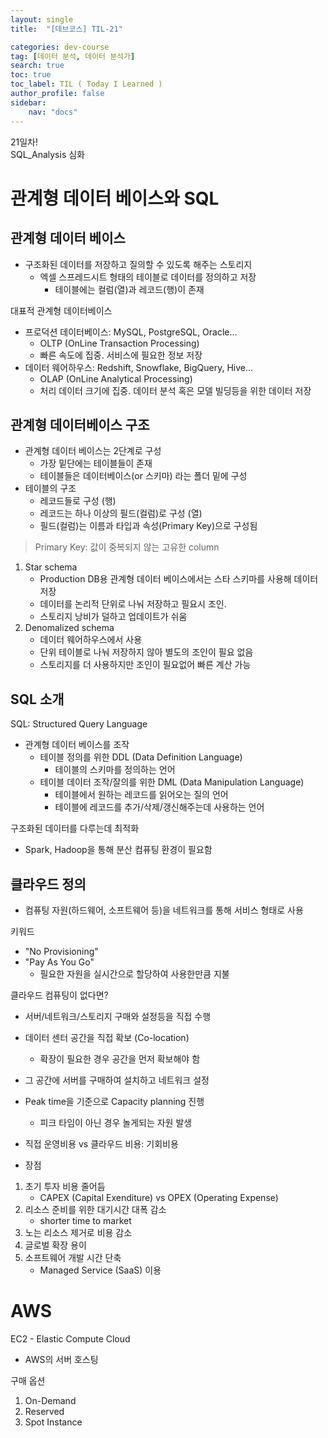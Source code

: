 ```yaml
---
layout: single
title:  "[데브코스] TIL-21"

categories: dev-course
tag: [데이터 분석, 데이터 분석가]
search: true
toc: true
toc_label: TIL ( Today I Learned )
author_profile: false
sidebar:
    nav: "docs"
---
```

21일차!  
SQL_Analysis 심화

# 관계형 데이터 베이스와 SQL
## 관계형 데이터 베이스

- 구조화된 데이터를 저장하고 질의할 수 있도록 해주는 스토리지
    - 엑셀 스프레드시트 형태의 테이블로 데이터를 정의하고 저장
        - 테이블에는 컬럼(열)과 레코드(행)이 존재
    
대표적 관계형 데이터베이스
- 프로덕션 데이터베이스: MySQL, PostgreSQL, Oracle...
    - OLTP (OnLine Transaction Processing)
    - 빠른 속도에 집중. 서비스에 필요한 정보 저장
- 데이터 웨어하우스: Redshift, Snowflake, BigQuery, Hive...
    - OLAP (OnLine Analytical Processing)
    - 처리 데이터 크기에 집중. 데이터 분석 혹은 모델 빌딩등을 위한 데이터 저장

## 관계형 데이터베이스 구조
- 관계형 데이터 베이스는 2단계로 구성
    - 가장 밑단에는 테이블들이 존재
    - 테이블들은 데이터베이스(or 스키마) 라는 폴더 밑에 구성
- 테이블의 구조
    - 레코드들로 구성 (행)
    - 레코드는 하나 이상의 필드(컬럼)로 구성 (열)
    - 필드(컬럼)는 이름과 타입과 속성(Primary Key)으로 구성됨
> Primary Key: 값이 중복되지 않는 고유한 column

1. Star schema
    - Production DB용 관계형 데이터 베이스에서는 스타 스키마를 사용해 데이터 저장
    - 데이터를 논리적 단위로 나눠 저장하고 필요시 조인.
    - 스토리지 낭비가 덜하고 업데이트가 쉬움
2. Denomalized schema
    - 데이터 웨어하우스에서 사용
    - 단위 테이블로 나눠 저장하지 않아 별도의 조인이 필요 없음
    - 스토리지를 더 사용하지만 조인이 필요없어 빠른 계산 가능

## SQL 소개
SQL: Structured Query Language
- 관계형 데이터 베이스를 조작
    - 테이블 정의를 위한 DDL (Data Definition Language)
        - 테이블의 스키마를 정의하는 언어
    - 테이블 데이터 조작/잘의를 위한 DML (Data Manipulation Language)
        - 테이블에서 원하는 레코드를 읽어오는 질의 언어
        - 테이블에 레코드를 추가/삭제/갱신해주는데 사용하는 언어

구조화된 데이터를 다루는데 최적화
- Spark, Hadoop을 통해 분산 컴퓨팅 환경이 필요함

## 클라우드 정의
- 컴퓨팅 자원(하드웨어, 소프트웨어 등)을 네트워크를 통해 서비스 형태로 사용

키워드
- "No Provisioning"
- "Pay As You Go"
    - 필요한 자원을 실시간으로 할당하여 사용한만큼 지불

클라우드 컴퓨팅이 없다면?
- 서버/네트워크/스토리지 구매와 설정등을 직접 수행
- 데이터 센터 공간을 직접 확보 (Co-location)
    - 확장이 필요한 경우 공간을 먼저 확보해야 함
- 그 공간에 서버를 구매하여 설치하고 네트워크 설정
- Peak time을 기준으로 Capacity planning 진행
    - 피크 타임이 아닌 경우 놀게되는 자원 발생
- 직접 운영비용 vs 클라우드 비용: 기회비용

- 장점
1. 초기 투자 비용 줄어듬
    - CAPEX (Capital Exenditure) vs OPEX (Operating Expense)
2. 리소스 준비를 위한 대기시간 대폭 감소
    - shorter time to market
3. 노는 리소스 제거로 비용 감소
4. 글로벌 확장 용이
5. 소프트웨어 개발 시간 단축
    - Managed Service (SaaS) 이용


# AWS
EC2 - Elastic Compute Cloud
- AWS의 서버 호스팅

구매 옵션
1. On-Demand
2. Reserved
3. Spot Instance